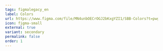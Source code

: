```yaml
---
tags: figmalegacy_en
label: Colors
url: https://www.figma.com/file/MN4unbOECrOGJ2bKxgYZI1/SBB-Colors?t=pwg42Xg69vCDcyng-1
icon: figma-small
external: true
variant: secondary
permalink: false
order: 1
---
```




